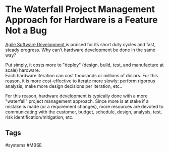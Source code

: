 # The Waterfall Project Management Approach for Hardware is a Feature Not a Bug

[Agile Software Development ](../202402040346) is praised for its short duty cycles and fast, steady progress. Why can't hardware development be done in the same way?  

Put simply, it costs more to "deploy" (design, build, test, and manufacture at scale) hardware.  
Each hardware iteration can cost thousands or millions of dollars. For this reason, it is more cost-effective to iterate more slowly: perform rigorous analysis, make more design decisions per iteration, etc..  

For this reason, hardware development is typically done with a more "waterfall" project management approach. Since more is at stake if a mistake is made (or a requirement changes), more resources are devoted to communicating with the customer, budget, schedule, design, analysis, test, risk identification/mitigation, etc.  

## Tags
#systems #MBSE
